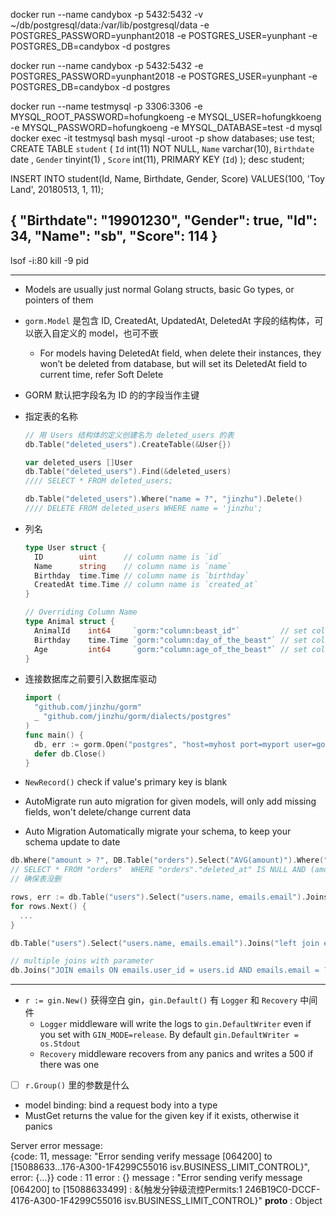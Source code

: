 docker run --name candybox -p 5432:5432 -v ~/db/postgresql/data:/var/lib/postgresql/data -e POSTGRES_PASSWORD=yunphant2018 -e POSTGRES_USER=yunphant -e POSTGRES_DB=candybox -d postgres

docker run --name candybox -p 5432:5432 -e POSTGRES_PASSWORD=yunphant2018 -e POSTGRES_USER=yunphant -e POSTGRES_DB=candybox -d postgres

docker run --name testmysql -p 3306:3306 -e MYSQL_ROOT_PASSWORD=hofungkoeng -e MYSQL_USER=hofungkkoeng -e MYSQL_PASSWORD=hofungkoeng -e MYSQL_DATABASE=test -d mysql
docker exec -it testmysql bash 
mysql -uroot -p
show databases;
use test;
CREATE TABLE `student` ( 
  `Id` int(11) NOT NULL, 
  `Name` varchar(10), 
  `Birthdate` date , 
  `Gender` tinyint(1) , 
  `Score` int(11), 
  PRIMARY KEY (`Id`) 
);
desc student;

INSERT INTO student(Id,
                    Name,
                    Birthdate,
                    Gender,
                    Score)
VALUES(100,
       'Toy Land',
       20180513,
       1,
       11);
<!-- POST       -->
{
  "Birthdate": "19901230",
  "Gender": true,
  "Id": 34,
  "Name": "sb",
  "Score": 114
}
---
lsof -i:80
kill -9 pid

---
- Models are usually just normal Golang structs, basic Go types, or pointers of them
- `gorm.Model` 是包含 ID, CreatedAt, UpdatedAt, DeletedAt 字段的结构体，可以嵌入自定义的 model，也可不嵌
    - For models having DeletedAt field, when delete their instances, they won’t be deleted from database, but will set its DeletedAt field to current time, refer Soft Delete
- GORM 默认把字段名为 ID 的的字段当作主键
- 指定表的名称

    ```go
    // 用 Users 结构体的定义创建名为 deleted_users 的表
    db.Table("deleted_users").CreateTable(&User{})

    var deleted_users []User
    db.Table("deleted_users").Find(&deleted_users)
    //// SELECT * FROM deleted_users;

    db.Table("deleted_users").Where("name = ?", "jinzhu").Delete()
    //// DELETE FROM deleted_users WHERE name = 'jinzhu';
    ```

- 列名

    ```go
    type User struct {
      ID        uint      // column name is `id`
      Name      string    // column name is `name`
      Birthday  time.Time // column name is `birthday`
      CreatedAt time.Time // column name is `created_at`
    }

    // Overriding Column Name
    type Animal struct {
      AnimalId    int64     `gorm:"column:beast_id"`         // set column name to `beast_id`
      Birthday    time.Time `gorm:"column:day_of_the_beast"` // set column name to `day_of_the_beast`
      Age         int64     `gorm:"column:age_of_the_beast"` // set column name to `age_of_the_beast`
    }
    ```

- 连接数据库之前要引入数据库驱动

    ```go
    import (
      "github.com/jinzhu/gorm"
      _ "github.com/jinzhu/gorm/dialects/postgres"
    )
    func main() {
      db, err := gorm.Open("postgres", "host=myhost port=myport user=gorm dbname=gorm password=mypassword")
      defer db.Close()
    }
    ```

- `NewRecord()` check if value's primary key is blank
- AutoMigrate run auto migration for given models, will only add missing fields, won't delete/change current data
- Auto Migration Automatically migrate your schema, to keep your schema update to date
```go
db.Where("amount > ?", DB.Table("orders").Select("AVG(amount)").Where("state = ?", "paid").QueryExpr()).Find(&orders)
// SELECT * FROM "orders"  WHERE "orders"."deleted_at" IS NULL AND (amount > (SELECT AVG(amount) FROM "orders"  WHERE (state = 'paid')));
// 确保表没删

rows, err := db.Table("users").Select("users.name, emails.email").Joins("left join emails on emails.user_id = users.id").Rows()
for rows.Next() {
  ...
}

db.Table("users").Select("users.name, emails.email").Joins("left join emails on emails.user_id = users.id").Scan(&results)

// multiple joins with parameter
db.Joins("JOIN emails ON emails.user_id = users.id AND emails.email = ?", "jinzhu@example.org").Joins("JOIN credit_cards ON credit_cards.user_id = users.id").Where("credit_cards.number = ?", "411111111111").Find(&user)
```

---
- `r := gin.New()` 获得空白 gin，`gin.Default()` 有 `Logger` 和 `Recovery` 中间件
    - `Logger` middleware will write the logs to `gin.DefaultWriter` even if you set with `GIN_MODE=release`. By default `gin.DefaultWriter = os.Stdout`
    - `Recovery` middleware recovers from any panics and writes a 500 if there was one
- [ ] `r.Group()` 里的参数是什么 
- model binding: bind a request body into a type
- MustGet returns the value for the given key if it exists, otherwise it panics


Server error message:  
{code: 11, message: "Error sending verify message [064200] to [15088633…176-A300-1F4299C55016 isv.BUSINESS_LIMIT_CONTROL}", error: {…}}
code
:
11
error
:
{}
message
:
"Error sending verify message [064200] to [15088633499] : &{触发分钟级流控Permits:1 246B19C0-DCCF-4176-A300-1F4299C55016 isv.BUSINESS_LIMIT_CONTROL}"
__proto__
:
Object